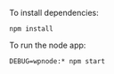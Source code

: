 To install dependencies:
```
npm install
```

To run the node app:
```
DEBUG=wpnode:* npm start
```

